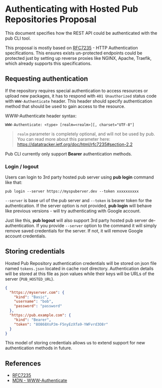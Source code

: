 Authenticating with Hosted Pub Repositories Proposal
====================================================

This document specifies how the REST API could be authenticated with the pub CLI
tool.

This proposal is mostly based on
[RFC7235](https://datatracker.ietf.org/doc/html/rfc7235) - HTTP Authentication
specifications. This ensures exists un-protected endpoints could be protected
just by setting up reverse proxies like NGINX, Apache, Traefik, which already
supports this specifications.

## Requesting authentication

If the repository requires special authentication to access resources or upload
new packages, it has to respond with `401 Unauthorized` status code with
`WWW-Authenticate` header. This header should specify authentication method that
should be used to gain access to the resource.

WWW-Authenticate header syntax:

```plain
WWW-Authenticate: <type> [realm=<realm>][, charset="UTF-8"]
```

> `realm` parameter is completely optional, and will not be used by pub.
> You can read more about this parameter here:
> https://datatracker.ietf.org/doc/html/rfc7235#section-2.2

Pub CLI currently only support **Bearer** authentication methods.

### Login / logout

Users can login to 3rd party hosted pub server using **pub login** command like
that:

```plain
pub login --server https://myspuberver.dev --token xxxxxxxxxx
```

`--server` is base url of the pub server and `--token` is bearer token for the
authentication. If the server option is not provided, **pub login** will behave
like previous versions - will try authenticating with Google account.

Just like this, **pub logout** will also support 3rd party hosted pub server
de-authentication. If you provide `--server` option to the command it will
simply remove saved credentials for the server. If not, it will remove Google
account credentials.

## Storing credentials

Hosted Pub Repository authentication credentials will be stored on json file
named `tokens.json` located in cache root directory. Authentication details will
be stored at this file as json values while their keys will be URLs of the
server (`PUB_HOSTED_URL`).

```json
{
  "https://myserver.com": {
    "kind": "Basic",
    "username": "bob",
    "password": "password"
  },
  "https://pub.example.com": {
    "kind": "Bearer",
    "token": "8O868XsPJm-F5nyEzXfa9-YWFvrd3O8r"
  }
}
```

This model of storing credentials allows us to extend support for new
authentication methods in future.

## References

- [RFC7235](https://datatracker.ietf.org/doc/html/rfc7235)
- [MDN - WWW-Authenticate](https://developer.mozilla.org/en-US/docs/Web/HTTP/Headers/WWW-Authenticate)
